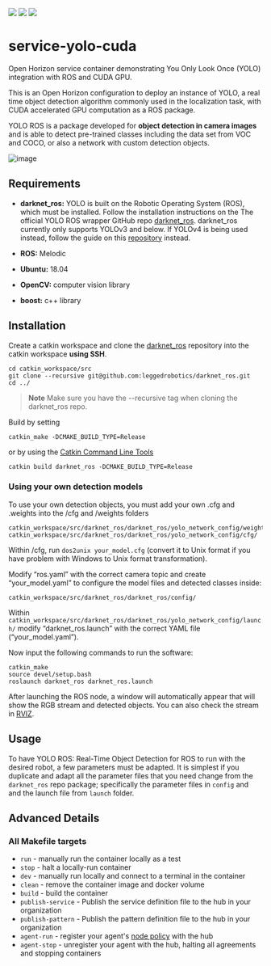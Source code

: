 ![](https://img.shields.io/github/license/open-horizon-services/service-yolo-cuda)
![](https://img.shields.io/badge/architecture-arm64%2C%20amd64%2C%20arm%2C%20amd-green)
![](https://img.shields.io/github/contributors/open-horizon-services/service-yolo-cuda)

# service-yolo-cuda

Open Horizon service container demonstrating You Only Look Once (YOLO) integration with ROS and CUDA GPU.

This is an Open Horizon configuration to deploy an instance of YOLO, a real time object detection algorithm commonly used in the localization task, with CUDA accelerated GPU computation as a ROS package.

YOLO ROS is a package developed for **object detection in camera images** and is able to detect pre-trained classes including the data set from VOC and COCO, or also a network with custom detection objects.

![image](https://user-images.githubusercontent.com/62410569/203176060-3fb2e4a3-f334-42eb-86d4-1fabd9218a5d.png)

## Requirements

* **darknet_ros:** YOLO is built on the Robotic Operating System (ROS), which must be installed. Follow the installation instructions on the The official YOLO ROS wrapper GitHub repo [darknet_ros](https://github.com/leggedrobotics/darknet_ros). darknet_ros currently only supports YOLOv3 and below. If YOLOv4 is being used instead, follow the guide on this [repository](https://github.com/tom13133/darknet_ros/tree/yolov4) instead. 

* **ROS:** Melodic

* **Ubuntu:** 18.04

* **OpenCV:** computer vision library

* **boost:** c++ library

## Installation

Create a catkin workspace and clone the [darknet_ros](https://github.com/leggedrobotics/darknet_ros) repository into the catkin workspace **using SSH**. 
```
cd catkin_workspace/src
git clone --recursive git@github.com:leggedrobotics/darknet_ros.git
cd ../
```
> **Note** Make sure you have the --recursive tag when cloning the darknet_ros repo.

Build by setting

`catkin_make -DCMAKE_BUILD_TYPE=Release`

or by using the [Catkin Command Line Tools](https://catkin-tools.readthedocs.io/en/latest/index.html)

`catkin build darknet_ros -DCMAKE_BUILD_TYPE=Release`

### Using your own detection models

To use your own detection objects, you must add your own .cfg and .weights into the /cfg and /weights folders
```
catkin_workspace/src/darknet_ros/darknet_ros/yolo_network_config/weights/
catkin_workspace/src/darknet_ros/darknet_ros/yolo_network_config/cfg/
```
Within /cfg, run `dos2unix your_model.cfg` (convert it to Unix format if you have problem with Windows to Unix format transformation).

Modify “ros.yaml” with the correct camera topic and create “your_model.yaml” to configure the model files and detected classes inside:

    catkin_workspace/src/darknet_ros/darknet_ros/config/
Within `catkin_workspace/src/darknet_ros/darknet_ros/yolo_network_config/launch/` modify “darknet_ros.launch” with the correct YAML file (“your_model.yaml”).

Now input the following commands to run the software:
```
catkin_make
source devel/setup.bash
roslaunch darknet_ros darknet_ros.launch
```
After launching the ROS node, a window will automatically appear that will show the RGB stream and detected objects. You can also check the stream in [RVIZ](http://wiki.ros.org/rviz).

## Usage

To have YOLO ROS: Real-Time Object Detection for ROS to run with the desired robot, a few parameters must be adapted. It is simplest if you duplicate and adapt
all the parameter files that you need change from the `darknet_ros` repo package; specifically the parameter files in `config` and and the launch file from `launch`
folder. 

## Advanced Details

### All Makefile targets

* `run` - manually run the container locally as a test
* `stop` - halt a locally-run container
* `dev` - manually run locally and connect to a terminal in the container
* `clean` - remove the container image and docker volume
* `build` - build the container
* `publish-service` - Publish the service definition file to the hub in your organization
* `publish-pattern` - Publish the pattern definition file to the hub in your organization
* `agent-run` - register your agent's [node policy](https://github.com/open-horizon/examples/blob/master/edge/services/helloworld/PolicyRegister.md#node-policy) with the hub
* `agent-stop` - unregister your agent with the hub, halting all agreements and stopping containers
